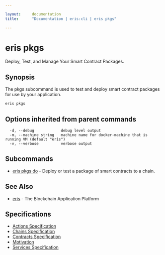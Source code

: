 ```yaml
---

layout:     documentation
title:      "Documentation | eris:cli | eris pkgs"

---
```


# eris pkgs

Deploy, Test, and Manage Your Smart Contract Packages.

## Synopsis

The pkgs subcommand is used to test and deploy
smart contract packages for use by your application.

```bash
eris pkgs
```

## Options inherited from parent commands

```
  -d, --debug            debug level output
  -m, --machine string   machine name for docker-machine that is running VM (default "eris")
  -v, --verbose          verbose output
```

## Subcommands

* [eris pkgs do](https://docs.erisindustries.com/documentation/eris-cli/0.11.3/eris_pkgs_do/)	 - Deploy or test a package of smart contracts to a chain.

## See Also

* [eris](https://docs.erisindustries.com/documentation/eris-cli/0.11.3/eris/)	 - The Blockchain Application Platform

## Specifications

* [Actions Specification](https://docs.erisindustries.com/documentation/eris-cli/0.11.3/actions_specification/)
* [Chains Specification](https://docs.erisindustries.com/documentation/eris-cli/0.11.3/chains_specification/)
* [Contracts Specification](https://docs.erisindustries.com/documentation/eris-cli/0.11.3/contracts_specification/)
* [Motivation](https://docs.erisindustries.com/documentation/eris-cli/0.11.3/motivation/)
* [Services Specification](https://docs.erisindustries.com/documentation/eris-cli/0.11.3/services_specification/)

